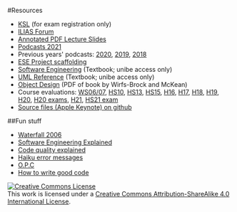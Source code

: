 #Resources

-  [KSL](https://www.ksl.unibe.ch/KSL/kurzansicht?3&stammNr=2420&semester=HS2021&lfdNr=0) (for exam registration only)
-  [ILIAS Forum](https://ilias.unibe.ch/goto_ilias3_unibe_frm_2183220.html)
-  [Annotated PDF Lecture Slides](%assets_url%/download/lectures/ese/)
-  [Podcasts 2021](https://tube.switch.ch/channels/FwaCAPHvhD)
-  Previous years' podcasts: [2020](https://tube.switch.ch/channels/2131cd8c), [2019](https://tube.switch.ch/cast/channels/8041719d-02e5-4930-a283-a3a7698fe448), [2018](https://tube.switch.ch/cast/channels/979d7914-a54a-48c6-8631-1432a0669fa5)
-  [ESE Project scaffolding](https://github.com/scg-unibe-ch/ese2021-project-scaffolding)
-  [Software Engineering](http://scgresources.unibe.ch/Literature/Books/Somm11a-Sommerville-Software-Engineering-9th-edn-2011.pdf) (Textbook; unibe access only)
-  [UML Reference](http://scgresources.unibe.ch/~scg/Literature/Books/Rumb99aUMLreference.pdf) (Textbook; unibe access only)
-  [Object Design](https://www.informit.com/promotions/object-design-142314) (PDF of book by Wirfs-Brock and McKean)
-  Course evaluations: [WS06/07](%assets_url%/download/evaluations/WS06_07-06_07_W7070_Einfuehrung_in_Software_Engineering.pdf), [HS10](%assets_url%/download/evaluations/HS10_11-10_W6079_Einfuehrung_in_Software_Engineering.pdf), [HS13](%assets_url%/download/evaluations/HS13-13H_2420_ESE.pdf), [HS15](%assets_url%/download/evaluations/HS15-Einfuehrung_in_Software_Engineering.pdf), [H16](%assets_url%/download/evaluations/HS16-Introduction_to_Software_Engineering.pdf), [H17](%assets_url%/download/evaluations/HS17-Einfuehrung_in_Software_Engineering.pdf), [H18](%assets_url%/download/evaluations/HS18-Einfuehrung_in_Software_Engineering.pdf), [H19](%assets_url%/download/evaluations/HS19-Einfuehrung_in_Software_Engineering.pdf),  [H20](%assets_url%/download/evaluations/HS20-Einfuehrung_in_Software_Engineering.pdf), [H20 exams](%assets_url%/download/evaluations/HS20-Einfuehrung_in_Software_Engineering_(LK2420).pdf), [H21](%assets_url%/download/evaluations/HS21-Einfuehrung_in_Software_Engineering_(2420).pdf), [HS21 exam](%base_url%/download/evaluations/HS21-Einfuehrung_in_die_Informatik_(LK2410).pdf)
-  [Source files (Apple Keynote) on github](https://github.com/onierstrasz/course-intro-se)

##Fun stuff

-  [Waterfall 2006](http://www.waterfall2006.com/)
-  [Software Engineering Explained](http://juixe.com/techknow/wp-content/uploads/2010/05/software_engineering_explained.gif)
-  [Code quality explained](http://blog.nerdhome.org/wp-content/uploads/2008/02/wtfm.jpg)
-  [Haiku error messages](http://strangeplaces.net/weirdthings/haiku.html)
- [O.P.C](http://abstrusegoose.com/432)
-  [How to write good code](http://xkcd.com/844/)

<a rel="license" href="http://creativecommons.org/licenses/by-sa/4.0/"><img alt="Creative Commons License" style="border-width:0" src="https://licensebuttons.net/l/by-sa/3.0/88x31.png" /></a><br />This work is licensed under a <a rel="license" href="http://creativecommons.org/licenses/by-sa/4.0/">Creative Commons Attribution-ShareAlike 4.0 International License</a>.
